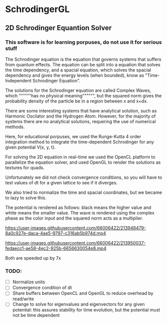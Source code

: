 # SchrodingerGL
## 2D Schrodinger Equantion Solver

### This software is for learning porpuses, do not use it for serious stuff

The Schrodinger equation is the equation that governs systems that suffers from quantum effects.
The equation can be split into a equation that solves the time dependency, and a spacial equation,
which solves the spacial dependency and gives the energy levels (when bounded), know as "Time-Independent Schrodinger
Equation".

The solutions for the Schrodinger equation are called Complex Waves, which """"""has no physical meaning"""""",
but the squared norm gives the probability density of the particle be in a region between x and x+dx.

There are some interesting systems that have analytical solution, such as Harmonic Oscilator and
the Hydrogen Atom. However, for the majority of systems there are no analytical solutions,
requering the use of numerical methods.

Here, for educational porpuses, we used the Runge-Kutta 4 order integration method to
integrate the time-dependent Schrodinger for any given potential V(x, y, t).

For solving the 2D equation in real-time we used the OpenCL platform to parallelize the
equation solver, and used OpenGL to render the solutions as textures for quads.

Unfortunately we did not check convergence conditions, so you will have to test
values of dt for a given lattice to see if it diverges.

We also tried to normalize the time and spacial coordinates, but we became to lazy
to solve this.

The potential is rendered as follows: black means the higher value and white means the smaller value.
The wave is rendered using the complex phase as the color input and the squared norm acts as 
a multiplier.

https://user-images.githubusercontent.com/66006422/213948479-8a0c927e-daca-4ae5-9797-c316ab5b974d.mp4

https://user-images.githubusercontent.com/66006422/213950037-fedaecc1-ae58-4ec2-925b-6656630054e8.mp4

Both are speeded up by 7x

### TODO:
- [ ] Normalize units
- [ ] Convergence condition of dt
- [ ] Share buffers between OpenCL and OpenGL to reduce overhead by read/write
- [ ] Change to solve for eigenvalues and eigenvectors for any given potential: this assures stability for time evolution, but the potential must not be time dependent
